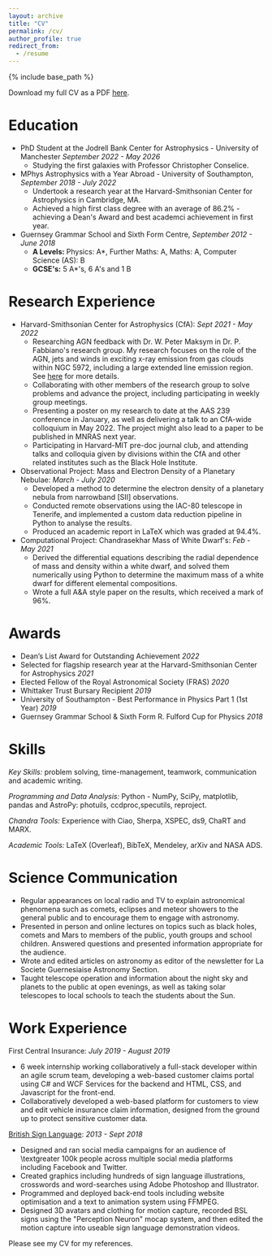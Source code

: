 ```yaml
---
layout: archive
title: "CV"
permalink: /cv/
author_profile: true
redirect_from:
  - /resume
---
```


{% include base_path %}


Download my full CV as a PDF [here](http://www.thomas-harvey.com/files/CV_Academic.pdf).

Education
======
* PhD Student at the Jodrell Bank Center for Astrophysics - University of Manchester <i>September 2022 - May 2026</i>
  * Studying the first galaxies with Professor Christopher Conselice.
* MPhys Astrophysics with a Year Abroad - University of Southampton, <i>September 2018 - July 2022 </i>
  * Undertook a research year at the Harvard-Smithsonian Center for Astrophysics in Cambridge, MA.
  *  Achieved a high first class degree with an average of 86.2% - achieving a Dean's Award and best academci achievement in first year.
* Guernsey Grammar School and Sixth Form Centre, <i> September 2012 - June 2018 </i>
  * <b>A Levels:</b>  Physics: A*, Further Maths: A, Maths: A, Computer Science (AS): B
  * <b>GCSE's:</b> 5 A*'s, 6 A's and 1 B

Research Experience
======
* Harvard-Smithsonian Center for Astrophysics (CfA): <i>Sept 2021 - May 2022</i>
  * Researching AGN feedback with Dr. W. Peter Maksym in Dr. P. Fabbiano's research group. My research focuses on the role of the AGN, jets and winds in exciting x-ray emission from gas clouds within NGC 5972, including a large extended line emission region. See [here](/research/) for more details.
  *  Collaborating with other members of the research group to solve problems and advance the project, including participating in weekly group meetings. 
  * Presenting a poster on my research to date at the AAS 239 conference in January, as well as delivering a talk to an CfA-wide colloquium in May 2022. The project might also lead to a paper to be published in MNRAS next year. 
  * Participating in Harvard-MIT pre-doc journal club, and attending talks and colloquia given by divisions within the CfA and other related institutes such as the Black Hole Institute.
* Observational Project: Mass and Electron Density of a Planetary Nebulae: <i> March - July 2020 </i>
  *  Developed a method to determine the electron density of a planetary nebula from narrowband [SII] observations. 
  *  Conducted remote observations using the IAC-80 telescope in Tenerife, and implemented a custom data reduction pipeline in Python to analyse the results. 
  *  Produced an academic report in LaTeX which was graded at 94.4%.
* Computational Project: Chandrasekhar Mass of White Dwarf's: <i> Feb - May 2021 </i>
  * Derived the differential equations describing the radial dependence of mass and density within a white dwarf, and solved them numerically using Python to determine the maximum mass of a white dwarf for different elemental compositions.
  * Wrote a full A&A style paper on the results, which received a mark of 96%. 
  
  
Awards
======
* Dean’s List Award for Outstanding Achievement <i>2022</i>
* Selected for flagship research year at the Harvard-Smithsonian Center for Astrophysics <i>2021</i>
* Elected Fellow of the Royal Astronomical Society (FRAS) <i> 2020 </i>
* Whittaker Trust Bursary Recipient <i> 2019 </i>
* University of Southampton - Best Performance in Physics Part 1 (1st Year) <i> 2019 </i>
* Guernsey Grammar School & Sixth Form R. Fulford Cup for Physics <i> 2018 </i>

Skills
======

<i>Key Skills:</i> problem solving, time-management, teamwork, communication and academic writing.

<i>Programming and Data Analysis:</i>  Python - NumPy, SciPy, matplotlib, pandas and AstroPy: photuils, ccdproc,specutils, reproject.

<i>Chandra Tools:</i>  Experience with Ciao, Sherpa, XSPEC, ds9, ChaRT and MARX.

<i>Academic Tools:</i>  LaTeX (Overleaf), BibTeX, Mendeley, arXiv and NASA ADS.

Science Communication
======
* Regular appearances on local radio and TV to explain astronomical phenomena such as comets, eclipses and meteor showers to the general public and to encourage them to engage with astronomy.
* Presented in person and online lectures on topics such as black holes, comets and Mars to members of the public, youth groups and school children. Answered questions and presented information appropriate for the audience. 
* Wrote and edited articles on astronomy as editor of the newsletter for La Societe Guernesiaise Astronomy Section.
* Taught telescope operation and information about the night sky and planets to the public at open evenings, as well as taking solar telescopes to local schools to teach the students about the Sun. 

Work Experience
====

First Central Insurance: <i>July 2019 - August 2019</i>
* 6 week internship working collaboratively a full-stack developer within an agile scrum team, developing a web-based customer claims portal using C\# and WCF Services for the backend and HTML, CSS, and Javascript for the front-end.
* Collaboratively developed a web-based platform for customers to view and edit vehicle insurance claim information, designed from the ground up to protect sensitive customer data.


[British Sign Language](british-sign.co.uk): <i> 2013 - Sept 2018 </i>
* Designed and ran social media campaigns for an audience of  \textgreater 100k people across multiple social media platforms including Facebook and Twitter.
* Created graphics including hundreds of sign language illustrations, crosswords and word-searches using Adobe Photoshop and Illustrator.
* Programmed and deployed back-end tools including website optimisation and a text to animation system using FFMPEG. 
* Designed 3D avatars and clothing for motion capture, recorded BSL signs using the "Perception Neuron" mocap system, and then edited the motion capture into useable sign language demonstration videos. 


Please see my CV for my references.

<!--
Science Communication
======
  <ul>{% for post in site.publications %}
    {% include archive-single-cv.html %}
  {% endfor %}</ul>
  
Talks
======
  <ul>{% for post in site.talks %}
    {% include archive-single-talk-cv.html %}
  {% endfor %}</ul>
  
Teaching
======
  <ul>{% for post in site.teaching %}
    {% include archive-single-cv.html %}
  {% endfor %}</ul>
-->
